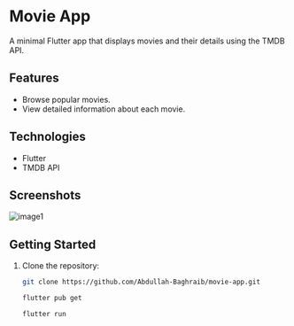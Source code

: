# Movie App

A minimal Flutter app that displays movies and their details using the TMDB API.

## Features

- Browse popular movies.
- View detailed information about each movie.

## Technologies

- Flutter
- TMDB API

## Screenshots
![image1](https://github.com/user-attachments/assets/140657ab-7d84-4097-8ca6-c3d92aecd293)


## Getting Started

1. Clone the repository:
   ```bash
   git clone https://github.com/Abdullah-Baghraib/movie-app.git

   flutter pub get

   flutter run
